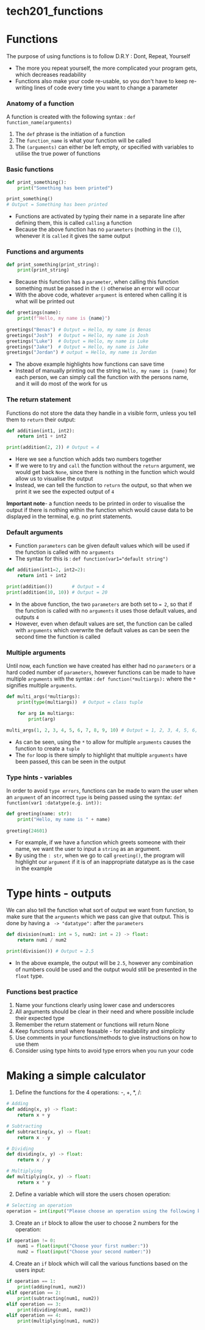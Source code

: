 # tech201_functions

# Functions
The purpose of using functions is to follow D.R.Y : Dont, Repeat, Yourself
* The more you repeat yourself, the more complicated your program gets, which decreases readability
* Functions also make your code re-usable, so you don't have to keep re-writing lines of code every time you want to change a parameter

### Anatomy of a function
A function is created with the following syntax : `def function_name(arguments)`
1) The `def` phrase is the initiation of a function
2) The `function_name` is what your function will be called
3) The `(arguments)` can either be left empty, or specified with variables to utilise the true power of functions

### Basic functions
````python
def print_something():
    print("Something has been printed")

print_something()
# Output = Something has been printed
````
* Functions are activated by typing their name in a separate line after defining them, this is called `calling` a function
* Because the above function has no `parameters` (nothing in the `()`), whenever it is `called` it gives the same output

### Functions and arguments
````python
def print_something(print_string):
    print(print_string)
````
* Because this function has a `parameter`, when calling this function something must be passed in the `()` otherwise an error will occur
* With the above code, whatever `argument` is entered when calling it is what will be printed out
````python
def greetings(name):
    print(f"Hello, my name is {name}")
    
greetings("Benas") # Output = Hello, my name is Benas
greetings("Josh")  # Output = Hello, my name is Josh
greetings("Luke")  # Output = Hello, my name is Luke
greetings("Jake")  # Output = Hello, my name is Jake
greetings("Jordan") # output = Hello, my name is Jordan
````
* The above example highlights how functions can save time
* Instead of manually printing out the string `Hello, my name is {name}` for each person, we can simply call the function with the persons name, and it will do most of the work for us

### The return statement
Functions do not store the data they handle in a visible form, unless you tell them to `return` their output:
````python
def addition(int1, int2):
    return int1 + int2

print(addition(2, 2)) # Output = 4
````
* Here we see a function which adds two numbers together
* If we were to try and `call` the function without the `return` argument, we would get back `None`, since there is nothing in the function which would allow us to visualise the output
* Instead, we can tell the function to `return` the output, so that when we print it we see the expected output of `4`

**Important note**- a function needs to be printed in order to visualise the output if there is nothing within the function which would cause data to be displayed in the terminal, e.g. no print statements.

### Default arguments
* Function `parameters` can be given default values which will be used if the function is called with no `arguments`
* The syntax for this is : `def function(var1="default string")`
````python
def addition(int1=2, int2=2):
    return int1 + int2

print(addition())       # Output = 4
print(addition(10, 10)) # Output = 20
````
* In the above function, the two `parameters` are both set to `= 2`, so that if the function is called with no `arguments` it uses those default values, and outputs `4`
* However, even when default values are set, the function can be called with `arguments` which overwrite the default values as can be seen the second time the function is called

### Multiple arguments
Until now, each function we have created has either had no `parameters` or a hard coded number of `parameters`, however functions can be made to have multiple `arguments` with the syntax : `def function(*multiargs):` where the `*` signifies multiple `arguments`.

````python
def multi_args(*multiargs):
    print(type(multiargs))  # Output = class tuple

    for arg in multiargs:
        print(arg)

multi_args(1, 2, 3, 4, 5, 6, 7, 8, 9, 10) # Output = 1, 2, 3, 4, 5, 6, 7, 8, 9, 10
````
* As can be seen, using the `*` to allow for multiple `arguments` causes the function to create a `tuple`
* The `for` loop is there simply to highlight that multiple `arguments` have been passed, this can be seen in the output

### Type hints - variables
In order to avoid `type errors`, functions can be made to warn the user when an `argument` of an incorrect `type` is being passed using the syntax: `def function(var1 :datatype(e.g. int)):`
````python
def greeting(name: str):
    print("Hello, my name is " + name)
    
greeting(24601)
````
* For example, if we have a function which greets someone with their name, we want the user to input a `string` as an argument.
* By using the `: str`, when we go to call `greeting()`, the program will highlight our `argument` if it is of an inappropriate datatype as is the case in the example

# Type hints - outputs
We can also tell the function what sort of output we want from function, to make sure that the `arguments` which we pass can give that output. This is done by having a ` -> "datatype":` after the `parameters`
````python
def division(num1: int = 5, num2: int = 2) -> float:
    return num1 / num2

print(division()) # Output = 2.5
````
* In the above example, the output will be `2.5`, however any combination of numbers could be used and the output would still be presented in the `float` type.

### Functions best practice
1) Name your functions clearly using lower case and underscores
2) All arguments should be clear in their need and where possible include their expected type
3) Remember the return statement or functions will return None 
4) Keep functions small where feasable - for readability and simplicity 
5) Use comments in your functions/methods to give instructions on how to use them 
6) Consider using type hints to avoid type errors when you run your code

# Making a simple calculator
1) Define the functions for the 4 operations: -, +, *, /:
````python
# Adding
def adding(x, y) -> float:
    return x + y

# Subtracting
def subtracting(x, y) -> float:
    return x - y

# Dividing
def dividing(x, y) -> float:
    return x / y

# Multiplying
def multiplying(x, y) -> float:
    return x * y
````
2) Define a variable which will store the users chosen operation:
````python
# Selecting an operation
operation = int(input("Please choose an operation using the following key: 1= Add, 2= Subtract, 3= Divide, 4= Multiply :"))
````
3) Create an `if` block to allow the user to choose 2 numbers for the operation:
````python
if operation != 0:
    num1 = float(input("Choose your first number:"))
    num2 = float(input("Choose your second number:"))
````
4) Create an `if` block which will call the various functions based on the users input:
````python
if operation == 1:
    print(adding(num1, num2))
elif operation == 2:
    print(subtracting(num1, num2))
elif operation == 3:
    print(dividing(num1, num2))
elif operation == 4:
    print(multiplying(num1, num2))
````



